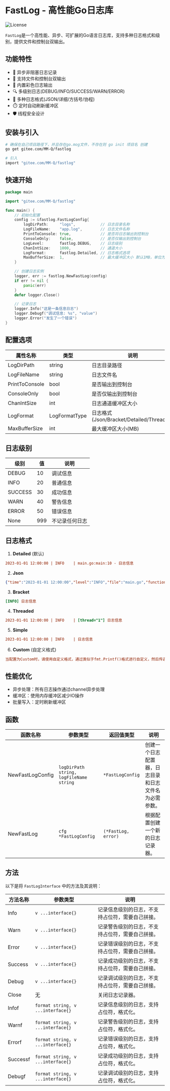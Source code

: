 # FastLog - 高性能Go日志库

![License](https://img.shields.io/badge/license-GPL-blue.svg)

`FastLog`是一个高性能、异步、可扩展的Go语言日志库，支持多种日志格式和级别，提供文件和控制台双输出。

## 功能特性

- 🚀 异步非阻塞日志记录
- 📁 支持文件和控制台双输出
- 🎨 内置彩色日志输出
- 🔍 多级别日志(DEBUG/INFO/SUCCESS/WARN/ERROR)
- 📝 多种日志格式(JSON/详细/方括号/协程)
- ⏱️ 定时自动刷新缓冲区
- 🛡️ 线程安全设计

## 安装与引入

```bash
# 确保在自己项目路径下，并且存在go.mog文件，不存在则 go init 项目名 创建
go get gitee.com/MM-Q/fastlog

# 引入
import "gitee.com/MM-Q/fastlog"
```

## 快速开始

```go
package main

import "gitee.com/MM-Q/fastlog"

func main() {
    // 初始化配置
    config := &fastlog.FastLogConfig{
		logDirPath:     "logs",           // 日志目录名称
		LogFileName:    "app.log",        // 日志文件名称
		PrintToConsole: true,             // 是否将日志输出到控制台
		ConsoleOnly:    false,            // 是否仅输出到控制台
		LogLevel:       fastlog.DEBUG,    // 日志级别
		ChanIntSize:    1000,             // 通道大小
		LogFormat:      fastlog.Detailed, // 日志格式选项
		MaxBufferSize:  1,                // 最大缓冲区大小 默认1MB，单位为MB
	}

    // 创建日志实例
    logger, err := fastlog.NewFastLog(config)
    if err != nil {
        panic(err)
    }
    defer logger.Close()

    // 记录日志
    logger.Info("这是一条信息日志")
    logger.Debugf("调试信息: %s", "value")
    logger.Error("发生了一个错误")
}
```
## 配置选项

| 属性名称 | 类型 | 说明 | 默认值 |
|----------------|---------------|-------------------------------------------------------|---------| 
| LogDirPath | string | 日志目录路径 | 必填 | 
| LogFileName | string | 日志文件名 | 必填 | 
| PrintToConsole | bool | 是否输出到控制台 | false | 
| ConsoleOnly | bool | 是否仅输出到控制台 | false | | LogLevel | LogLevel | 日志级别(DEBUG/INFO/SUCCESS/WARN/ERROR/None) | INFO | 
| ChanIntSize | int | 日志通道缓冲区大小 | 1000 | 
| LogFormat | LogFormatType | 日志格式(Json/Bracket/Detailed/Threaded) | Detailed| 
| MaxBufferSize | int | 最大缓冲区大小(MB) | 1 |

## 日志级别

| 级别 | 值 | 说明 | 
|---------|-----|------------| 
| DEBUG | 10 | 调试信息 | 
| INFO | 20 | 普通信息 | 
| SUCCESS | 30 | 成功信息 | 
| WARN | 40 | 警告信息 | 
| ERROR | 50 | 错误信息 | 
| None | 999 | 不记录任何日志 |

## 日志格式

1. **Detailed** (默认)

```ini
2023-01-01 12:00:00 | INFO    | main.go:main:10 - 日志信息
```

2. **Json**

```json
{"time":"2023-01-01 12:00:00","level":"INFO","file":"main.go","function":"main","line":"10","thread":"1","message":"日志信息"}
```

3. **Bracket**

```ini
[INFO] 日志信息
```

4. **Threaded**

```ini
2023-01-01 12:00:00 | INFO    | [thread="1"] 日志信息
```

5. **Simple**

```ini
2023-01-01 12:00:00 | INFO    | 日志信息
```

6. **Custom** (自定义格式)

```ini
当配置为Custom时，请使用自定义格式，通过类似于fmt.Printf()格式进行自定义，然后传递给日志方法。
```

## 性能优化

- 异步处理：所有日志操作通过channel异步处理
- 缓冲区：使用内存缓冲区减少IO操作
- 批量写入：定时刷新缓冲区

## 函数

| 函数名称         | 参数类型                                | 返回值类型          | 说明                                                 |
| ---------------- | --------------------------------------- | ------------------- | ---------------------------------------------------- |
| NewFastLogConfig | `logDirPath string, logFileName string` | `*FastLogConfig`    | 创建一个日志配置器，日志目录和日志文件名为必需参数。 |
| NewFastLog       | `cfg *FastLogConfig`                    | `(*FastLog, error)` | 根据配置创建一个新的日志记录器。                     |

## 方法

以下是将 `FastLogInterface` 中的方法及其说明：

| 方法名称 | 参数类型                          | 说明                                             |
| -------- | --------------------------------- | ------------------------------------------------ |
| Info     | `v ...interface{}`                | 记录信息级别的日志，不支持占位符，需要自己拼接。 |
| Warn     | `v ...interface{}`                | 记录警告级别的日志，不支持占位符，需要自己拼接。 |
| Error    | `v ...interface{}`                | 记录错误级别的日志，不支持占位符，需要自己拼接。 |
| Success  | `v ...interface{}`                | 记录成功级别的日志，不支持占位符，需要自己拼接。 |
| Debug    | `v ...interface{}`                | 记录调试级别的日志，不支持占位符，需要自己拼接。 |
| Close    | 无                                | 关闭日志记录器。                                 |
| Infof    | `format string, v ...interface{}` | 记录信息级别的日志，支持占位符，格式化。         |
| Warnf    | `format string, v ...interface{}` | 记录警告级别的日志，支持占位符，格式化。         |
| Errorf   | `format string, v ...interface{}` | 记录错误级别的日志，支持占位符，格式化。         |
| Successf | `format string, v ...interface{}` | 记录成功级别的日志，支持占位符，格式化。         |
| Debugf   | `format string, v ...interface{}` | 记录调试级别的日志，支持占位符，格式化。         |
